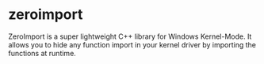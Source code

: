 # zeroimport
ZeroImport is a super lightweight C++ library for Windows Kernel-Mode. It allows you to hide any function import in your kernel driver by importing the functions at runtime.
